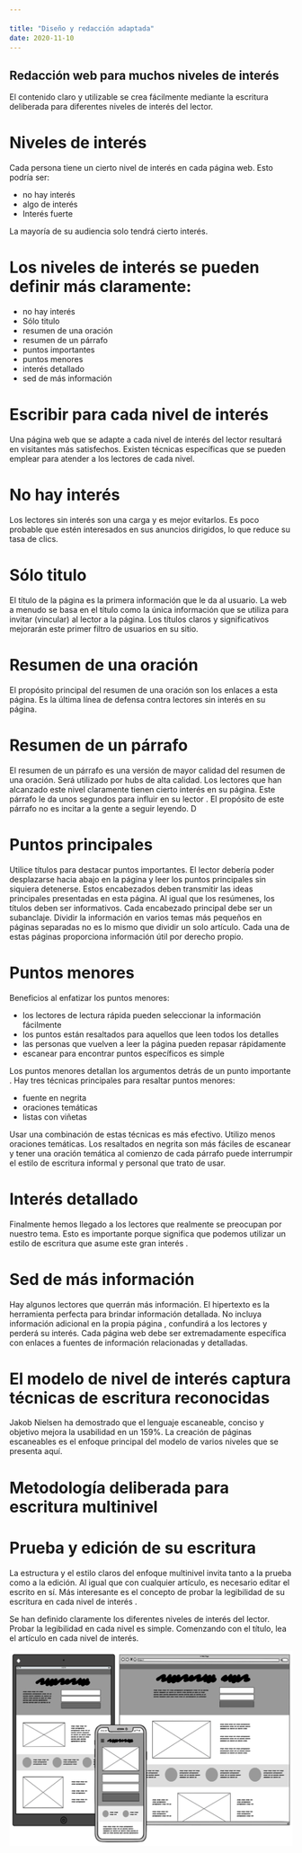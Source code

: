 ```yaml
---

title: "Diseño y redacción adaptada"
date: 2020-11-10
---
```


## Redacción web para muchos niveles de interés

El contenido claro y utilizable se crea fácilmente mediante la escritura deliberada para diferentes niveles de interés del lector.

# Niveles de interés

Cada persona tiene un cierto nivel de interés en cada página web. Esto podría ser:

+ no hay interés
+ algo de interés
+ Interés fuerte

La mayoría de su audiencia solo tendrá cierto interés. 

# Los niveles de interés se pueden definir más claramente:

+ no hay interés
+ Sólo titulo
+ resumen de una oración
+ resumen de un párrafo
+ puntos importantes
+ puntos menores
+ interés detallado
+ sed de más información

# Escribir para cada nivel de interés

Una página web que se adapte a cada nivel de interés del lector resultará en visitantes más satisfechos. Existen técnicas específicas que se pueden emplear para atender a los lectores de cada nivel.

# No hay interés

Los lectores sin interés son una carga y es mejor evitarlos. Es poco probable que estén interesados ​​en sus anuncios dirigidos, lo que reduce su tasa de clics. 

# Sólo titulo

El título de la página es la primera información que le da al usuario. La web a menudo se basa en el título como la única información que se utiliza para invitar (vincular) al lector a la página. Los títulos claros y significativos mejorarán este primer filtro de usuarios en su sitio.

# Resumen de una oración

El propósito principal del resumen de una oración son los enlaces a esta página. Es la última línea de defensa contra lectores sin interés en su página.

# Resumen de un párrafo

El resumen de un párrafo es una versión de mayor calidad del resumen de una oración. Será utilizado por hubs de alta calidad. Los lectores que han alcanzado este nivel claramente tienen cierto interés en su página. Este párrafo le da unos segundos para influir en su lector . El propósito de este párrafo no es incitar a la gente a seguir leyendo. D

# Puntos principales

Utilice títulos para destacar puntos importantes. El lector debería poder desplazarse hacia abajo en la página y leer los puntos principales sin siquiera detenerse. Estos encabezados deben transmitir las ideas principales presentadas en esta página. Al igual que los resúmenes, los títulos deben ser informativos. Cada encabezado principal debe ser un subanclaje. Dividir la información en varios temas más pequeños en páginas separadas no es lo mismo que dividir un solo artículo. Cada una de estas páginas proporciona información útil por derecho propio.

# Puntos menores

Beneficios al enfatizar los puntos menores:

+ los lectores de lectura rápida pueden seleccionar la información fácilmente
+ los puntos están resaltados para aquellos que leen todos los detalles
+ las personas que vuelven a leer la página pueden repasar rápidamente
+ escanear para encontrar puntos específicos es simple

Los puntos menores detallan los argumentos detrás de un punto importante . Hay tres técnicas principales para resaltar puntos menores:

+ fuente en negrita
+ oraciones temáticas
+ listas con viñetas

Usar una combinación de estas técnicas es más efectivo. Utilizo menos oraciones temáticas. Los resaltados en negrita son más fáciles de escanear y tener una oración temática al comienzo de cada párrafo puede interrumpir el estilo de escritura informal y personal que trato de usar.

# Interés detallado

Finalmente hemos llegado a los lectores que realmente se preocupan por nuestro tema. Esto es importante porque significa que podemos utilizar un estilo de escritura que asume este gran interés .

# Sed de más información

Hay algunos lectores que querrán más información. El hipertexto es la herramienta perfecta para brindar información detallada. No incluya información adicional en la propia página , confundirá a los lectores y perderá su interés. Cada página web debe ser extremadamente específica con enlaces a fuentes de información relacionadas y detalladas. 

# El modelo de nivel de interés captura técnicas de escritura reconocidas

Jakob Nielsen ha demostrado que el lenguaje escaneable, conciso y objetivo mejora la usabilidad en un 159%. La creación de páginas escaneables es el enfoque principal del modelo de varios niveles que se presenta aquí.

# Metodología deliberada para escritura multinivel

# Prueba y edición de su escritura

La estructura y el estilo claros del enfoque multinivel invita tanto a la prueba como a la edición. Al igual que con cualquier artículo, es necesario editar el escrito en sí. Más interesante es el concepto de probar la legibilidad de su escritura en cada nivel de interés .

Se han definido claramente los diferentes niveles de interés del lector. Probar la legibilidad en cada nivel es simple. Comenzando con el título, lea el artículo en cada nivel de interés. 

![Diseño de la web](/img/mobile-web.png) 
